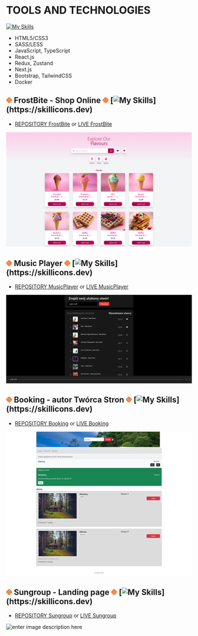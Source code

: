# TOOLS AND TECHNOLOGIES
[![My Skills](https://skillicons.dev/icons?i=html,css,sass,js,ts,react,redux,nextjs,bootstrap,tailwind,docker)](https://skillicons.dev)
-   HTML5/CSS3
-   SASS/LESS 
-   JavaScript, TypeScript 
-   React.js
-   Redux, Zustand
-   Next.js
-   Bootstrap, TailwindCSS
-   Docker

## ![enter image description here](./Untitled.png) **FrostBite - Shop Online** ![enter image description here](./Untitled.png) [![My Skills](https://skillicons.dev/icons?i=react,ts,redux,tailwind,)](https://skillicons.dev)
-   [REPOSITORY FrostBite](https://github.com/MilaKropeczka/FrostBite/) or [LIVE FrostBite](https://milakropeczka.github.io/FrostBite/)

![enter image description here](./frostbite.png)

## ![enter image description here](./Untitled.png) **Music Player** ![enter image description here](./Untitled.png) [![My Skills](https://skillicons.dev/icons?i=react,ts,)](https://skillicons.dev)
-   [REPOSITORY MusicPlayer](https://github.com/MilaKropeczka/MusicPlayer/) or [LIVE MusicPlayer](https://milakropeczka.github.io/MusicPlayer/)

![enter image description here](./musicplayer.png)

## ![enter image description here](./Untitled.png) **Booking - autor Twórca Stron** ![enter image description here](./Untitled.png) [![My Skills](https://skillicons.dev/icons?i=react,)](https://skillicons.dev)
-   [REPOSITORY Booking](https://github.com/MilaKropeczka/Booking/) or [LIVE Booking](https://booking-b3073.web.app/)

![enter image description here](./booking.png)

## ![enter image description here](./Untitled.png) **Sungroup - Landing page** ![enter image description here](./Untitled.png) [![My Skills](https://skillicons.dev/icons?i=react,)](https://skillicons.dev)
-   [REPOSITORY Sungroup](https://github.com/MilaKropeczka/React-SunGroup/) or [LIVE Sungroup](https://milakropeczka.github.io/React-SunGroup/)

![enter image description here](./sungroup.png)
